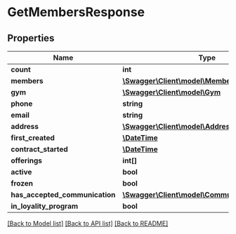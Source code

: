 # GetMembersResponse

## Properties
Name | Type | Description | Notes
------------ | ------------- | ------------- | -------------
**count** | **int** |  | [optional] 
**members** | [**\Swagger\Client\model\Member[]**](Member.md) |  | [optional] 
**gym** | [**\Swagger\Client\model\Gym**](Gym.md) |  | [optional] 
**phone** | **string** |  | [optional] 
**email** | **string** |  | [optional] 
**address** | [**\Swagger\Client\model\Address**](Address.md) |  | [optional] 
**first_created** | [**\DateTime**](\DateTime.md) |  | [optional] 
**contract_started** | [**\DateTime**](\DateTime.md) |  | [optional] 
**offerings** | **int[]** |  | [optional] 
**active** | **bool** |  | [optional] 
**frozen** | **bool** |  | [optional] 
**has_accepted_communication** | [**\Swagger\Client\model\CommunicationChannels**](CommunicationChannels.md) |  | [optional] 
**in_loyality_program** | **bool** |  | [optional] 

[[Back to Model list]](../../README.md#documentation-for-models) [[Back to API list]](../../README.md#documentation-for-api-endpoints) [[Back to README]](../../README.md)

